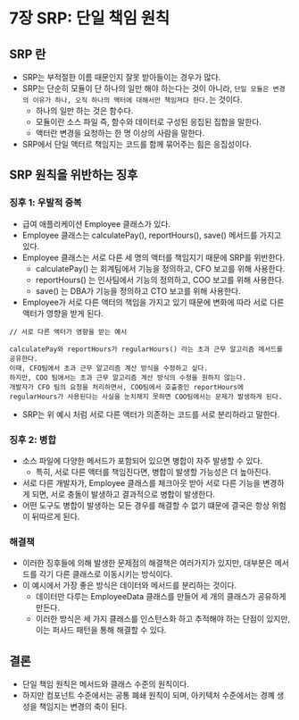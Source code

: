 # 7장 SRP: 단일 책임 원칙

## SRP 란

- SRP는 부적절한 이름 때문인지 잘못 받아들이는 경우가 많다.
- SRP는 단순히 모듈이 단 하나의 일만 해야 하는다는 것이 아니라, `단일 모듈은 변경의 이유가 하나, 오직 하나의 액터에 대해서만 책임져댜 한다.`는 것이다.
  - 하나의 일만 하는 것은 함수다.
  - 모듈이란 소스 파일 즉, 함수와 데이터로 구성된 응집된 집합을 말한다.
  - 액터란 변경을 요청하는 한 명 이상의 사람을 말한다.
- SRP에서 단일 액터르 책임지는 코드를 함께 묶어주는 힘은 응집성이다.

## SRP 원칙을 위반하는 징후

### 징후 1: 우발적 중복

- 급여 애플리케이션 Employee 클래스가 있다.
- Employee 클래스는 calculatePay(), reportHours(), save() 메서드를 가지고 있다.
- Employee 클래스는 서로 다른 세 명의 액터를 책임지기 때문에 SRP를 위반한다.
  - calculatePay() 는 회계팀에서 기능을 정의하고, CFO 보고를 위해 사용한다.
  - reportHours() 는 인사팀에서 기능의 정의하고, COO 보고를 위해 사용한다.
  - save() 는 DBA가 기능을 정의하고 CTO 보고를 위해 사용한다.
- Employee가 서로 다른 액터의 책임을 가지고 있기 때문에 변화에 따라 서로 다른 액터가 영향을 받게 된다.

```
// 서로 다른 액터가 영향을 받는 예시

calculatePay와 reportHours가 regularHours() 라는 초과 근무 알고리즘 메서드를 공유한다.
이때, CFO팀에서 초과 근무 알고리즘 계산 방식을 수정하고 싶다.
하지만, COO 팀에서는 초과 근무 알고리즘 계산 방식의 수정을 원하지 않는다.
개발자가 CFO 팀의 요청을 처리하면서, COO팀에서 호출중인 reportHours에 regularHours가 사용된다는 사실을 눈치채지 못하면 COO팀에서는 문제가 발생하게 된다.
```

- SRP는 위 예시 처럼 서로 다른 액터가 의존하는 코드를 서로 분리하라고 말한다.

### 징후 2: 병합

- 소스 파일에 다양한 메서드가 포함되어 있으면 병합이 자주 발생할 수 있다.
  - 특히, 서로 다른 액터를 책임진다면, 병합이 발생할 가능성은 더 높아진다.
- 서로 다른 개발자가, Employee 클래스를 체크아웃 받아 서로 다른 기능을 변경하게 되면, 서로 충돌이 발생하고 결과적으로 병합이 발생한다.
- 어떤 도구도 병합이 발생하는 모든 경우를 해결할 수 없기 떄문에 결국은 항상 위험이 뒤따르게 된다.

### 해결책

- 이러한 징후들에 의해 발생한 문제점의 해결책은 여러가지가 있지만, 대부분은 메서드를 각기 다른 클래스로 이동시키는 방식이다.
- 이 예시에서 가장 좋은 방식은 데이터와 메서드를 분리하는 것이다.
  - 데이터만 다루는 EmployeeData 클래스를 만들어 세 개의 클래스가 공유하게 만든다.
  - 이러한 방식은  세 가지 클래스를 인스턴스화 하고 추적해야 하는 단점이 있지만, 이는 퍼사드 패턴을 통해 해결할 수 있다.

## 결론

- 단일 책임 원칙은 메서드와 클래스 수준의 원칙이다.
- 하지만 컴포넌트 수준에서는 공통 폐쇄 원칙이 되며, 아키텍처 수준에서는 경꼐 생성을 책임지는 변경의 축이 된다.